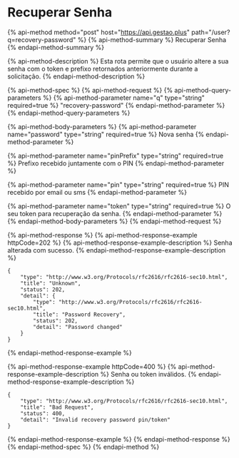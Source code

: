 # Recuperar Senha

{% api-method method="post" host="https://api.gestao.plus" path="/user?q=recovery-password" %}
{% api-method-summary %}
Recuperar Senha
{% endapi-method-summary %}

{% api-method-description %}
Esta rota permite que o usuário altere a sua senha com o token e prefixo retornados anteriormente durante a solicitação.
{% endapi-method-description %}

{% api-method-spec %}
{% api-method-request %}
{% api-method-query-parameters %}
{% api-method-parameter name="q" type="string" required=true %}
"recovery-password"
{% endapi-method-parameter %}
{% endapi-method-query-parameters %}

{% api-method-body-parameters %}
{% api-method-parameter name="password" type="string" required=true %}
Nova senha
{% endapi-method-parameter %}

{% api-method-parameter name="pinPrefix" type="string" required=true %}
Prefixo recebido juntamente com o PIN
{% endapi-method-parameter %}

{% api-method-parameter name="pin" type="string" required=true %}
PIN recebido por email ou sms
{% endapi-method-parameter %}

{% api-method-parameter name="token" type="string" required=true %}
O seu token para recuperação da senha.
{% endapi-method-parameter %}
{% endapi-method-body-parameters %}
{% endapi-method-request %}

{% api-method-response %}
{% api-method-response-example httpCode=202 %}
{% api-method-response-example-description %}
Senha alterada com sucesso.
{% endapi-method-response-example-description %}

```text
{
    "type": "http://www.w3.org/Protocols/rfc2616/rfc2616-sec10.html",
    "title": "Unknown",
    "status": 202,
    "detail": {
        "type": "http://www.w3.org/Protocols/rfc2616/rfc2616-sec10.html",
        "title": "Password Recovery",
        "status": 202,
        "detail": "Password changed"
    }
}
```
{% endapi-method-response-example %}

{% api-method-response-example httpCode=400 %}
{% api-method-response-example-description %}
Senha ou token inválidos.
{% endapi-method-response-example-description %}

```text
{
    "type": "http://www.w3.org/Protocols/rfc2616/rfc2616-sec10.html",
    "title": "Bad Request",
    "status": 400,
    "detail": "Invalid recovery password pin/token"
}
```
{% endapi-method-response-example %}
{% endapi-method-response %}
{% endapi-method-spec %}
{% endapi-method %}


